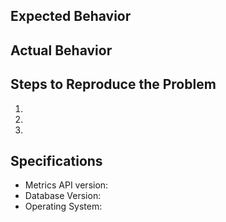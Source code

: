 ## Expected Behavior


## Actual Behavior


## Steps to Reproduce the Problem

  1.
  1.
  1.

## Specifications

  - Metrics API version:
  - Database Version:
  - Operating System:
